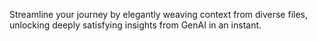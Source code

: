Streamline your journey by elegantly weaving context from diverse files, unlocking deeply satisfying insights from GenAI in an instant.